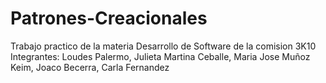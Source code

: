# Patrones-Creacionales
Trabajo practico de la materia Desarrollo de Software de la comision 3K10
Integrantes:
Loudes Palermo,
Julieta Martina Ceballe,
Maria Jose Muñoz Keim,
Joaco Becerra,
Carla Fernandez
